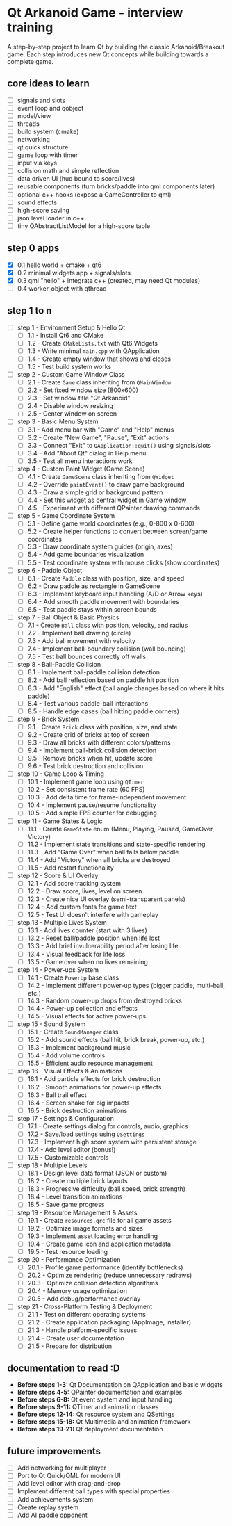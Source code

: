 # Qt Arkanoid Game - interview training

A step-by-step project to learn Qt by building the classic Arkanoid/Breakout game. Each step introduces new Qt concepts while building towards a complete game.

## core ideas to learn

- [ ] signals and slots
- [ ] event loop and qobject
- [ ] model/view
- [ ] threads
- [ ] build system (cmake)
- [ ] networking
- [ ] qt quick structure
- [ ] game loop with timer
- [ ] input via keys
- [ ] collision math and simple reflection
- [ ] data driven UI (hud bound to score/lives)
- [ ] reusable components (turn bricks/paddle into qml components later)
- [ ] optional c++ hooks (expose a GameController to qml)
- [ ] sound effects
- [ ] high-score saving
- [ ] json level loader in c++
- [ ] tiny QAbstractListModel for a high-score table

## step 0 apps

- [x] 0.1 hello world + cmake + qt6
- [x] 0.2 minimal widgets app + signals/slots
- [x] 0.3 qml "hello" + integrate c++ (created, may need Qt modules)
- [ ] 0.4 worker-object with qthread

## step 1 to n

- [ ] step 1 - Environment Setup & Hello Qt
  - [ ] 1.1 - Install Qt6 and CMake
  - [ ] 1.2 - Create `CMakeLists.txt` with Qt6 Widgets
  - [ ] 1.3 - Write minimal `main.cpp` with QApplication
  - [ ] 1.4 - Create empty window that shows and closes
  - [ ] 1.5 - Test build system works
- [ ] step 2 - Custom Game Window Class
  - [ ] 2.1 - Create `Game` class inheriting from `QMainWindow`
  - [ ] 2.2 - Set fixed window size (800x600)
  - [ ] 2.3 - Set window title "Qt Arkanoid"
  - [ ] 2.4 - Disable window resizing
  - [ ] 2.5 - Center window on screen
- [ ] step 3 - Basic Menu System
  - [ ] 3.1 - Add menu bar with "Game" and "Help" menus
  - [ ] 3.2 - Create "New Game", "Pause", "Exit" actions
  - [ ] 3.3 - Connect "Exit" to `QApplication::quit()` using signals/slots
  - [ ] 3.4 - Add "About Qt" dialog in Help menu
  - [ ] 3.5 - Test all menu interactions work
- [ ] step 4 - Custom Paint Widget (Game Scene)
  - [ ] 4.1 - Create `GameScene` class inheriting from `QWidget`
  - [ ] 4.2 - Override `paintEvent()` to draw game background
  - [ ] 4.3 - Draw a simple grid or background pattern
  - [ ] 4.4 - Set this widget as central widget in Game window
  - [ ] 4.5 - Experiment with different QPainter drawing commands
- [ ] step 5 - Game Coordinate System
  - [ ] 5.1 - Define game world coordinates (e.g., 0-800 x 0-600)
  - [ ] 5.2 - Create helper functions to convert between screen/game coordinates
  - [ ] 5.3 - Draw coordinate system guides (origin, axes)
  - [ ] 5.4 - Add game boundaries visualization
  - [ ] 5.5 - Test coordinate system with mouse clicks (show coordinates)
- [ ] step 6 - Paddle Object
  - [ ] 6.1 - Create `Paddle` class with position, size, and speed
  - [ ] 6.2 - Draw paddle as rectangle in GameScene
  - [ ] 6.3 - Implement keyboard input handling (A/D or Arrow keys)
  - [ ] 6.4 - Add smooth paddle movement with boundaries
  - [ ] 6.5 - Test paddle stays within screen bounds
- [ ] step 7 - Ball Object & Basic Physics
  - [ ] 7.1 - Create `Ball` class with position, velocity, and radius
  - [ ] 7.2 - Implement ball drawing (circle)
  - [ ] 7.3 - Add ball movement with velocity
  - [ ] 7.4 - Implement ball-boundary collision (wall bouncing)
  - [ ] 7.5 - Test ball bounces correctly off walls
- [ ] step 8 - Ball-Paddle Collision
  - [ ] 8.1 - Implement ball-paddle collision detection
  - [ ] 8.2 - Add ball reflection based on paddle hit position
  - [ ] 8.3 - Add "English" effect (ball angle changes based on where it hits paddle)
  - [ ] 8.4 - Test various paddle-ball interactions
  - [ ] 8.5 - Handle edge cases (ball hitting paddle corners)
- [ ] step 9 - Brick System
  - [ ] 9.1 - Create `Brick` class with position, size, and state
  - [ ] 9.2 - Create grid of bricks at top of screen
  - [ ] 9.3 - Draw all bricks with different colors/patterns
  - [ ] 9.4 - Implement ball-brick collision detection
  - [ ] 9.5 - Remove bricks when hit, update score
  - [ ] 9.6 - Test brick destruction and collision
- [ ] step 10 - Game Loop & Timing
  - [ ] 10.1 - Implement game loop using `QTimer`
  - [ ] 10.2 - Set consistent frame rate (60 FPS)
  - [ ] 10.3 - Add delta time for frame-independent movement
  - [ ] 10.4 - Implement pause/resume functionality
  - [ ] 10.5 - Add simple FPS counter for debugging
- [ ] step 11 - Game States & Logic
  - [ ] 11.1 - Create `GameState` enum (Menu, Playing, Paused, GameOver, Victory)
  - [ ] 11.2 - Implement state transitions and state-specific rendering
  - [ ] 11.3 - Add "Game Over" when ball falls below paddle
  - [ ] 11.4 - Add "Victory" when all bricks are destroyed
  - [ ] 11.5 - Add restart functionality
- [ ] step 12 - Score & UI Overlay
  - [ ] 12.1 - Add score tracking system
  - [ ] 12.2 - Draw score, lives, level on screen
  - [ ] 12.3 - Create nice UI overlay (semi-transparent panels)
  - [ ] 12.4 - Add custom fonts for game text
  - [ ] 12.5 - Test UI doesn't interfere with gameplay
- [ ] step 13 - Multiple Lives System
  - [ ] 13.1 - Add lives counter (start with 3 lives)
  - [ ] 13.2 - Reset ball/paddle position when life lost
  - [ ] 13.3 - Add brief invulnerability period after losing life
  - [ ] 13.4 - Visual feedback for life loss
  - [ ] 13.5 - Game over when no lives remaining
- [ ] step 14 - Power-ups System
  - [ ] 14.1 - Create `PowerUp` base class
  - [ ] 14.2 - Implement different power-up types (bigger paddle, multi-ball, etc.)
  - [ ] 14.3 - Random power-up drops from destroyed bricks
  - [ ] 14.4 - Power-up collection and effects
  - [ ] 14.5 - Visual effects for active power-ups
- [ ] step 15 - Sound System
  - [ ] 15.1 - Create `SoundManager` class
  - [ ] 15.2 - Add sound effects (ball hit, brick break, power-up, etc.)
  - [ ] 15.3 - Implement background music
  - [ ] 15.4 - Add volume controls
  - [ ] 15.5 - Efficient audio resource management
- [ ] step 16 - Visual Effects & Animations
  - [ ] 16.1 - Add particle effects for brick destruction
  - [ ] 16.2 - Smooth animations for power-up effects
  - [ ] 16.3 - Ball trail effect
  - [ ] 16.4 - Screen shake for big impacts
  - [ ] 16.5 - Brick destruction animations
- [ ] step 17 - Settings & Configuration
  - [ ] 17.1 - Create settings dialog for controls, audio, graphics
  - [ ] 17.2 - Save/load settings using `QSettings`
  - [ ] 17.3 - Implement high score system with persistent storage
  - [ ] 17.4 - Add level editor (bonus!)
  - [ ] 17.5 - Customizable controls
- [ ] step 18 - Multiple Levels
  - [ ] 18.1 - Design level data format (JSON or custom)
  - [ ] 18.2 - Create multiple brick layouts
  - [ ] 18.3 - Progressive difficulty (ball speed, brick strength)
  - [ ] 18.4 - Level transition animations
  - [ ] 18.5 - Save game progress
- [ ] step 19 - Resource Management & Assets
  - [ ] 19.1 - Create `resources.qrc` file for all game assets
  - [ ] 19.2 - Optimize image formats and sizes
  - [ ] 19.3 - Implement asset loading error handling
  - [ ] 19.4 - Create game icon and application metadata
  - [ ] 19.5 - Test resource loading
- [ ] step 20 - Performance Optimization
  - [ ] 20.1 - Profile game performance (identify bottlenecks)
  - [ ] 20.2 - Optimize rendering (reduce unnecessary redraws)
  - [ ] 20.3 - Optimize collision detection algorithms
  - [ ] 20.4 - Memory usage optimization
  - [ ] 20.5 - Add debug/performance overlay
- [ ] step 21 - Cross-Platform Testing & Deployment
  - [ ] 21.1 - Test on different operating systems
  - [ ] 21.2 - Create application packaging (AppImage, installer)
  - [ ] 21.3 - Handle platform-specific issues
  - [ ] 21.4 - Create user documentation
  - [ ] 21.5 - Prepare for distribution

## documentation to read :D

- **Before steps 1-3:** Qt Documentation on QApplication and basic widgets
- **Before steps 4-5:** QPainter documentation and examples
- **Before steps 6-8:** Qt event system and input handling
- **Before steps 9-11:** QTimer and animation classes
- **Before steps 12-14:** Qt resource system and QSettings
- **Before steps 15-18:** Qt Multimedia and animation framework
- **Before steps 19-21:** Qt deployment documentation

## future improvements

- [ ] Add networking for multiplayer
- [ ] Port to Qt Quick/QML for modern UI
- [ ] Add level editor with drag-and-drop
- [ ] Implement different ball types with special properties
- [ ] Add achievements system
- [ ] Create replay system
- [ ] Add AI paddle opponent
